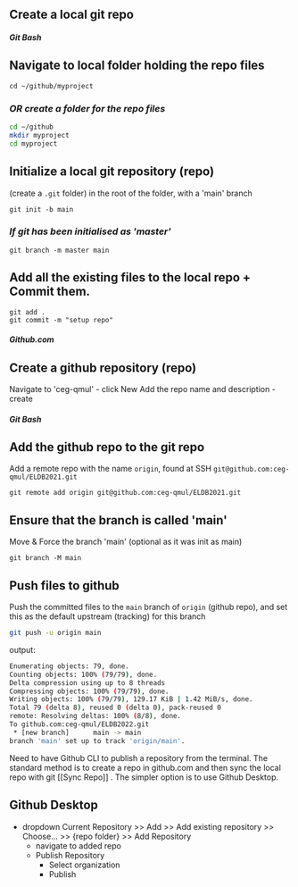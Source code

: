 ## Create a local git repo
##### Git Bash
## Navigate to local folder holding the repo files
```shell
cd ~/github/myproject
```
### *OR create a folder for the repo files*
```bash
cd ~/github
mkdir myproject
cd myproject
```
## Initialize a local git repository (repo)
(create a `.git` folder) in the root of the folder, with a 'main' branch
```shell
git init -b main
```
### *If git has been initialised as 'master'*
```shell
git branch -m master main
```
## Add all the existing files to the local repo + Commit them.
```
git add .
git commit -m "setup repo"
```
##### Github.com
## Create a github repository (repo)
Navigate to 'ceg-qmul' - click New
Add the repo name and description - create
##### Git Bash
## Add the github repo to the git repo
Add a remote repo with the name `origin`, found at SSH `git@github.com:ceg-qmul/ELDB2021.git` 
```shell
git remote add origin git@github.com:ceg-qmul/ELDB2021.git
```
## Ensure that the branch is called 'main'
Move & Force the branch 'main' (optional as it was init as main)
```
git branch -M main
```
## Push files to github
Push the committed files to the `main` branch of `origin` (github repo), and set this as the default upstream (tracking) for this branch
```bash
git push -u origin main
```
output:
```bash
Enumerating objects: 79, done.
Counting objects: 100% (79/79), done.
Delta compression using up to 8 threads
Compressing objects: 100% (79/79), done.
Writing objects: 100% (79/79), 129.17 KiB | 1.42 MiB/s, done.
Total 79 (delta 8), reused 0 (delta 0), pack-reused 0
remote: Resolving deltas: 100% (8/8), done.
To github.com:ceg-qmul/ELDB2022.git
 * [new branch]      main -> main
branch 'main' set up to track 'origin/main'.
```









Need to have Github CLI to publish a repository from the terminal.  The standard method is to create a repo in github.com and then sync the local repo with git [[Sync Repo]] . The simpler option is to use Github Desktop.
## Github Desktop
- dropdown Current Repository >> Add >> Add existing repository >> Choose... >> {repo folder} >> Add Repository
	- navigate to added repo
	- Publish Repository
		- Select organization 
		- Publish

